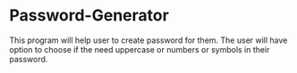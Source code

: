 # Password-Generator

This program will help user to create password for them. The user will have option to choose if the need uppercase or numbers or symbols in their password.
